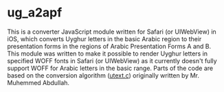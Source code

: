 ug_a2apf
========

This is a converter JavaScript module written for Safari (or UIWebView) in iOS, which converts Uyghur letters in the basic Arabic region to their presentation forms in the regions of Arabic Presentation Forms A and B. This module was written to make it possible to render Uyghur letters in specified WOFF fonts in Safari (or UIWebView) as it currently doesn't fully support WOFF for Arabic letters in the basic range. Parts of the code are based on the conversion algorithm ([utext.c](http://tarim.yulghun.com/src/utext/utext.html)) originally written by Mr. Muhemmed Abdullah.

